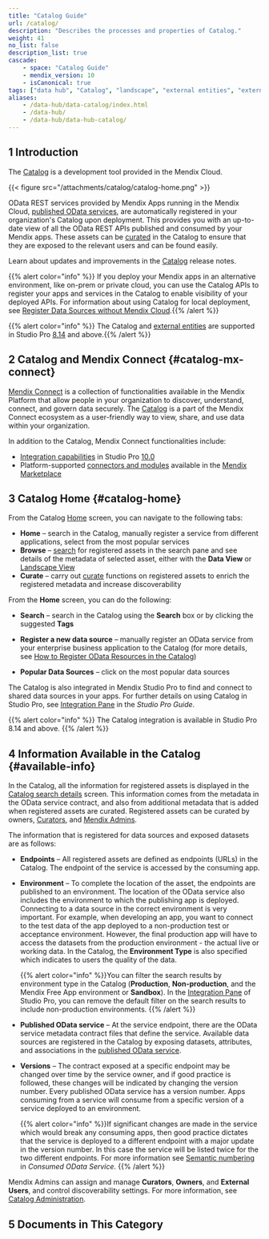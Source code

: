 ```yaml
---
title: "Catalog Guide"
url: /catalog/
description: "Describes the processes and properties of Catalog."
weight: 41
no_list: false
description_list: true
cascade:
    - space: "Catalog Guide"
    - mendix_version: 10
    - isCanonical: true
tags: ["data hub", "Catalog", "landscape", "external entities", "external users"]
aliases:
    - /data-hub/data-catalog/index.html
    - /data-hub/
    - /data-hub/data-hub-catalog/
---
```


## 1 Introduction

The [Catalog](https://catalog.mendix.com) is a development tool provided in the Mendix Cloud. 

{{< figure src="/attachments/catalog/catalog-home.png" >}}

OData REST services provided by Mendix Apps running in the Mendix Cloud, [published OData services](/refguide/published-odata-services/), are automatically registered in your organization's Catalog upon deployment. This provides you with an up-to-date view of all the OData REST APIs published and consumed by your Mendix apps. These assets can be [curated](/catalog/manage/curate/) in the Catalog to ensure that they are exposed to the relevant users and can be found easily. 

Learn about updates and improvements in the [Catalog](/releasenotes/data-hub/) release notes.

{{% alert color="info" %}}
If you deploy your Mendix apps in an alternative environment, like on-prem or private cloud, you can use the Catalog APIs to register your apps and services in the Catalog to enable visibility of your deployed APIs. For information about using Catalog for local deployment, see [Register Data Sources without Mendix Cloud](/catalog/data-sources-without-mendix-cloud/).{{% /alert %}}

{{% alert color="info" %}}
The Catalog and [external entities](/refguide/external-entities/) are supported in Studio Pro [8.14](/releasenotes/studio-pro/8.14/) and above.{{% /alert %}}

## 2 Catalog and Mendix Connect {#catalog-mx-connect}

[Mendix Connect](https://www.mendix.com/data-hub/) is a collection of functionalities available in the Mendix Platform that allow people in your organization to discover, understand, connect, and govern data securely. The [Catalog](/catalog/) is a part of the Mendix Connect ecosystem as a user-friendly way to view, share, and use data within your organization. 

In addition to the Catalog, Mendix Connect functionalities include:

* [Integration capabilities](/refguide/integration/#integration-mx-connect) in Studio Pro [10.0](/releasenotes/studio-pro/10.0/)
* Platform-supported [connectors and modules](/appstore/#marketplace-mx-connect) available in the [Mendix Marketplace](/appstore/)

## 3 Catalog Home {#catalog-home}

From the Catalog [Home](https://catalog.mendix.com) screen, you can navigate to the following tabs:

* **Home** – search in the Catalog, manually register a service from different applications, select from the most popular services
* **Browse** – [search](/catalog/search/) for registered assets in the search pane and see details of the metadata of selected asset, either with the **Data View** or [Landscape View](/catalog/manage/landscape/)
* **Curate** – carry out [curate](/catalog/manage/curate/) functions on registered assets to enrich the registered metadata and increase discoverability

From the **Home** screen, you can do the following:

* **Search** – search in the Catalog using the **Search** box or by clicking the suggested **Tags**
* **Register a new data source** – manually register an OData service from your enterprise business application to the Catalog (for more details, see [How to Register OData Resources in the Catalog](/catalog/register/register-data/))

* **Popular Data Sources** – click on the most popular data sources

The Catalog is also integrated in Mendix Studio Pro to find and connect to shared data sources in your apps. For further details on using Catalog in Studio Pro, see [Integration Pane](/refguide/integration-pane/) in the *Studio Pro Guide*.

{{% alert color="info" %}}
The Catalog integration is available in Studio Pro 8.14 and above. {{% /alert %}}

## 4 Information Available in the Catalog {#available-info}

In the Catalog, all the information for registered assets is displayed in the [Catalog search details](/catalog/manage/search/#search-details) screen. This information comes from the metadata in the OData service contract, and also from additional metadata that is added when registered assets are curated. Registered assets can be curated by owners, [Curators](/catalog/manage/user-roles/#curator), and [Mendix Admins](/catalog/manage/user-roles/#admin).

The information that is registered for data sources and exposed datasets are as follows:

* **Endpoints** – All registered assets are defined as endpoints (URLs) in the Catalog. The endpoint of the service is accessed by the consuming app.
* **Environment** – To complete the location of the asset, the endpoints are published to an environment. The location of the OData service also includes the environment to which the publishing app is deployed. Connecting to a data source in the correct environment is very important. For example, when developing an app, you want to connect to the test data of the app deployed to a non-production test or acceptance environment. However, the final production app will have to access the datasets from the production environment - the actual live or working data. In the Catalog, the **Environment Type** is also specified which indicates to users the quality of the data.

    {{% alert color="info" %}}You can filter the search results by environment type in the Catalog (**Production**, **Non-production**, and the Mendix Free App environment or **Sandbox**). In the [Integration Pane](/refguide/integration-pane/) of Studio Pro, you can remove the default filter on the search results to include non-production environments. {{% /alert %}}

* **Published OData service** – At the service endpoint, there are the OData service metadata contract files that define the service. Available data sources are registered in the Catalog by exposing  datasets, attributes, and associations in the [published OData service](/refguide/published-odata-services/). 
* **Versions** – The contract exposed at a specific endpoint may be changed over time by the service owner, and if good practice is followed, these changes will be indicated by changing the version number. Every published OData service has a version number. Apps consuming from a service will consume from a specific version of a service deployed to an environment.

    {{% alert color="info" %}}If significant changes are made in the service which would break any consuming apps, then good practice dictates that the service is deployed to a different endpoint with a major update in the version number. In this case the service will be listed twice for the two different endpoints. For more information see [Semantic numbering](/refguide/consumed-odata-service/#semantic) in *Consumed OData Service*. {{% /alert %}}

Mendix Admins can assign and manage **Curators**, **Owners**, and **External Users**, and control discoverability settings. For more information, see [Catalog Administration](/control-center/catalog-admin/).

## 5 Documents in This Category
